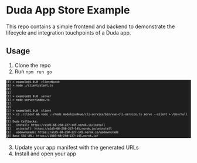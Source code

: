 # Duda App Store Example

This repo contains a simple frontend and backend to demonstrate the lifecycle and integration touchpoints of a Duda app.

## Usage

1. Clone the repo
2. Run `npm run go`

![](cli.png)

3. Update your app manifest with the generated URLs
4. Install and open your app